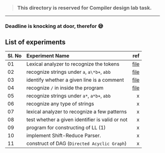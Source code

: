 > ### This directory is reserved for Compiler design lab task.

---

### Deadline is knocking at door, therefor 😅

## List of experiments

| Sl. No | Experiment Name                                 |       ref |
| ------ | :---------------------------------------------- | --------: |
| 01     | Lexical analyzer to recognize the tokens        | [file][1] |
| 02     | recognize strings under `a`, `a\*b+`, `abb`     | [file][2] |
| 03     | identify whether a given line is a comment      | [file][3] |
| 04     | recognize `/` in inside the program             | [file][4] |
| 05     | recognize strings under `a*`, `a*b+`, `abb`     |         x |
| 06     | recognize any type of strings                   |         x |
| 07     | lexical analyzer to recognize a few patterns    |         x |
| 08     | test whether a given identifier is valid or not |         x |
| 09     | program for constructing of LL (1)              |         x |
| 10     | implement Shift-Reduce Parser.                  |         x |
| 11     | construct of DAG (`Directed Acyclic Graph`)     |         x |

[1]: lexical_analyzer_to_reconize_token.dart
[2]: string_roconization.dart
[3]: comment_checker.dart
[4]: reconize_slash.dart
